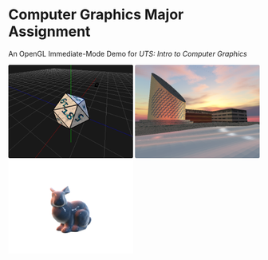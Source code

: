 # Computer Graphics Major Assignment
An OpenGL Immediate-Mode Demo for _UTS: Intro to Computer Graphics_

<img src="https://raw.githubusercontent.com/ddoodm/Computer-Graphics-Major-Assignment/master/doc/Part%20I%20-%20Final%201.png" width="250">
<img src="https://raw.githubusercontent.com/ddoodm/Computer-Graphics-Major-Assignment/master/doc/Part%20II%20-%20Final%202.png" width="250">
<img src="https://github.com/ddoodm/Computer-Graphics-Major-Assignment/blob/master/doc/Part%20III%20-%20Final%201.png" width="250">
